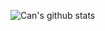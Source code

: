 ![Can's github stats](https://github-readme-stats.vercel.app/api?username=can-sevin&show_icons=true&theme=midnight-purple)
